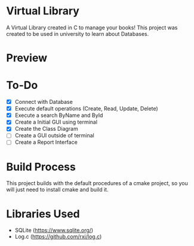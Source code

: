 # Virtual Library

A Virtual Library created in C to manage your books! This project was created to be used in university to learn about Databases.

# Preview



# To-Do
- [x] Connect with Database
- [x] Execute default operations (Create, Read, Update, Delete)
- [x] Execute a search ByName and ById
- [x] Create a Initial GUI using terminal
- [x] Create the Class Diagram
- [ ] Create a GUI outside of terminal
- [ ] Create a Report Interface

# Build Process

This project builds with the default procedures of a cmake project, so you will just need to install cmake and build it.

# Libraries Used

- SQLite (https://www.sqlite.org/)
- Log.c (https://github.com/rxi/log.c)